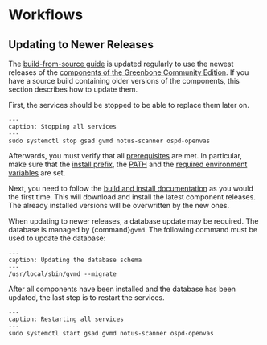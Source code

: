 # Workflows

## Updating to Newer Releases

The [build-from-source guide](./index.md) is updated regularly to use the
newest releases of the [components of the Greenbone Community Edition](../../background.md#architecture).
If you have a source build containing older versions of the components, this
section describes how to update them.

First, the services should be stopped to be able to replace them later on.

```{code-block} shell
---
caption: Stopping all services
---
sudo systemctl stop gsad gvmd notus-scanner ospd-openvas
```

Afterwards, you must verify that all [prerequisites](./index.md#prerequisites) are met.
In particular, make sure that the [install prefix](./index.md#choosing-an-install-prefix), the
[PATH](./index.md#setting-the-path) and the [required environment variables](./index.md#creating-a-source-build-and-install-directory)
are set.

Next, you need to follow the [build and install documentation](./index.md#building-and-installing-the-components)
as you would the first time. This will download and install the
latest component releases. The already installed versions will be overwritten by
the new ones.

When updating to newer releases, a database update may be required. The database
is managed by {command}`gvmd`. The following command must be used to update
the database:

```{code-block} shell
---
caption: Updating the database schema
---
/usr/local/sbin/gvmd --migrate
```

After all components have been installed and the database has
been updated, the last step is to restart the services.

```{code-block} shell
---
caption: Restarting all services
---
sudo systemctl start gsad gvmd notus-scanner ospd-openvas
```
